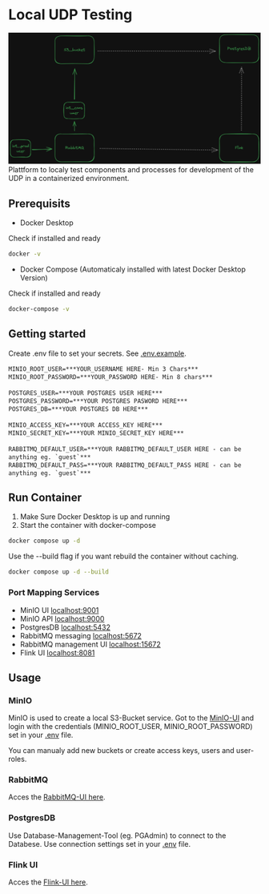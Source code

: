 # Local UDP Testing
![alt text](overview.excalidraw.png)
Plattform to localy test components and processes for development of the UDP in a containerized environment.

## Prerequisits

- Docker Desktop

Check if installed and ready

```bash
docker -v
```

- Docker Compose (Automaticaly installed with latest Docker Desktop Version)

Check if installed and ready

```bash
docker-compose -v
```

## Getting started

Create .env file to set your secrets. See [.env.example](./.env.example).

```plain
MINIO_ROOT_USER=***YOUR_USERNAME HERE- Min 3 Chars***
MINIO_ROOT_PASSWORD=***YOUR_PASSWORD HERE- Min 8 chars***

POSTGRES_USER=***YOUR POSTGRES USER HERE***
POSTGRES_PASSWORD=***YOUR POSTGRES PASWORD HERE***
POSTGRES_DB=***YOUR POSTGRES DB HERE***

MINIO_ACCESS_KEY=***YOUR ACCESS_KEY HERE***
MINIO_SECRET_KEY=***YOUR MINIO_SECRET_KEY HERE***

RABBITMQ_DEFAULT_USER=***YOUR RABBITMQ_DEFAULT_USER HERE - can be anything eg. `guest`***
RABBITMQ_DEFAULT_PASS=***YOUR RABBITMQ_DEFAULT_PASS HERE - can be anything eg. `guest`***
```

## Run Container

1. Make Sure Docker Desktop is up and running
2. Start the container with docker-compose

```bash
docker compose up -d
```

Use the --build flag if you want rebuild the container without caching.

```bash
docker compose up -d --build
```

### Port Mapping Services

- MinIO UI [localhost:9001](http://localhost:9001)
- MinIO API [localhost:9000](http://localhost:9000)
- PostgresDB [localhost:5432](http://localhost:5432)
- RabbitMQ messaging [localhost:5672](http://localhost:5672)
- RabbitMQ management UI [localhost:15672](http://localhost:15672)
- Flink UI [localhost:8081](http://localhost:8081)

## Usage

### MinIO

MinIO is used to create a local S3-Bucket service. Got to the [MinIO-UI](http://localhost:9001) and login with the credentials (MINIO_ROOT_USER, MINIO_ROOT_PASSWORD) set in your [.env](./.env) file.

You can manualy add new buckets or create access keys, users and user-roles.

### RabbitMQ

Acces the [RabbitMQ-UI here](http://localhost:15672).

### PostgresDB

Use Database-Management-Tool (eg. PGAdmin) to connect to the Databese. Use connection settings set in your [.env](./.env) file.

### Flink UI

Acces the [Flink-UI here](http://localhost:8081).
